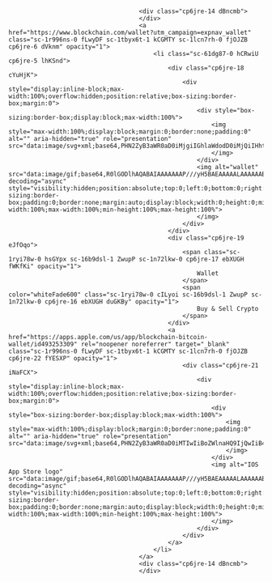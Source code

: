 #                                         </div>
                                        <div class="cp6jre-14 dBncmb">
                                        </div>
                                        <a href="https://www.blockchain.com/wallet?utm_campaign=expnav_wallet" class="sc-1r996ns-0 fLwyDF sc-1tbyx6t-1 kCGMTY sc-1lcn7rh-0 fjOJZB cp6jre-6 dVknm" opacity="1">
                                            <li class="sc-61dg87-0 hCRwiU cp6jre-5 lhKSnd">
                                                <div class="cp6jre-18 cYuHjK">
                                                    <div style="display:inline-block;max-width:100%;overflow:hidden;position:relative;box-sizing:border-box;margin:0">
                                                        <div style="box-sizing:border-box;display:block;max-width:100%">
                                                            <img style="max-width:100%;display:block;margin:0;border:none;padding:0" alt="" aria-hidden="true" role="presentation" src="data:image/svg+xml;base64,PHN2ZyB3aWR0aD0iMjgiIGhlaWdodD0iMjQiIHhtbG5zPSJodHRwOi8vd3d3LnczLm9yZy8yMDAwL3N2ZyIgdmVyc2lvbj0iMS4xIi8+">
                                                            </img>
                                                        </div>
                                                        <img alt="wallet" src="data:image/gif;base64,R0lGODlhAQABAIAAAAAAAP///yH5BAEAAAAALAAAAAABAAEAAAIBRAA7" decoding="async" style="visibility:hidden;position:absolute;top:0;left:0;bottom:0;right:0;box-sizing:border-box;padding:0;border:none;margin:auto;display:block;width:0;height:0;min-width:100%;max-width:100%;min-height:100%;max-height:100%">
                                                        </img>
                                                    </div>
                                                </div>
                                                <div class="cp6jre-19 eJfOqo">
                                                    <span class="sc-1ryi78w-0 hsGYpx sc-16b9dsl-1 ZwupP sc-1n72lkw-0 cp6jre-17 ebXUGH fWKfKi" opacity="1">
                                                        Wallet
                                                    </span>
                                                    <span color="whiteFade600" class="sc-1ryi78w-0 cILyoi sc-16b9dsl-1 ZwupP sc-1n72lkw-0 cp6jre-16 ebXUGH duGKBy" opacity="1">
                                                        Buy & Sell Crypto
                                                    </span>
                                                </div>
                                                <a href="https://apps.apple.com/us/app/blockchain-bitcoin-wallet/id493253309" rel="noopener noreferrer" target="_blank" class="sc-1r996ns-0 fLwyDF sc-1tbyx6t-1 kCGMTY sc-1lcn7rh-0 fjOJZB cp6jre-22 fYESXP" opacity="1">
                                                    <div class="cp6jre-21 iNaFCX">
                                                        <div style="display:inline-block;max-width:100%;overflow:hidden;position:relative;box-sizing:border-box;margin:0">
                                                            <div style="box-sizing:border-box;display:block;max-width:100%">
                                                                <img style="max-width:100%;display:block;margin:0;border:none;padding:0" alt="" aria-hidden="true" role="presentation" src="data:image/svg+xml;base64,PHN2ZyB3aWR0aD0iMTIwIiBoZWlnaHQ9IjQwIiB4bWxucz0iaHR0cDovL3d3dy53My5vcmcvMjAwMC9zdmciIHZlcnNpb249IjEuMSIvPg==">
                                                                </img>
                                                            </div>
                                                            <img alt="IOS App Store logo" src="data:image/gif;base64,R0lGODlhAQABAIAAAAAAAP///yH5BAEAAAAALAAAAAABAAEAAAIBRAA7" decoding="async" style="visibility:hidden;position:absolute;top:0;left:0;bottom:0;right:0;box-sizing:border-box;padding:0;border:none;margin:auto;display:block;width:0;height:0;min-width:100%;max-width:100%;min-height:100%;max-height:100%">
                                                            </img>
                                                        </div>
                                                    </div>
                                                </a>
                                            </li>
                                        </a>
                                        <div class="cp6jre-14 dBncmb">
                                        </div>
